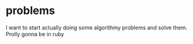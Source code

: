 # problems
I want to start actually doing some algorithmy problems and solve them. Prolly gonna be in ruby 

